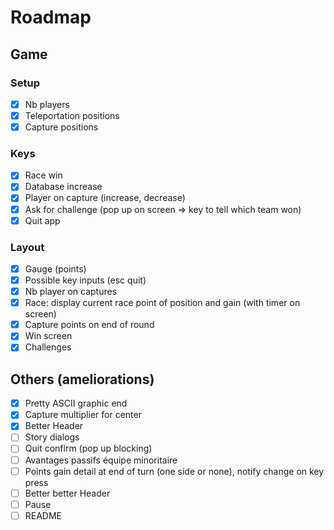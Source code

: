 # Roadmap

## Game

### Setup

- [X] Nb players
- [X] Teleportation positions
- [X] Capture positions

### Keys

- [X] Race win
- [X] Database increase
- [X] Player on capture (increase, decrease)
- [X] Ask for challenge (pop up on screen => key to tell which team won)
- [X] Quit app

### Layout

- [X] Gauge (points)
- [X] Possible key inputs (esc quit)
- [X] Nb player on captures
- [X] Race: display current race point of position and gain (with timer on screen)
- [X] Capture points on end of round
- [X] Win screen
- [X] Challenges

## Others (ameliorations)

- [X] Pretty ASCII graphic end
- [X] Capture multiplier for center
- [X] Better Header
- [ ] Story dialogs
- [ ] Quit confirm (pop up blocking)
- [ ] Avantages passifs équipe minoritaire
- [ ] Points gain detail at end of turn (one side or none), notify change on key press
- [ ] Better better Header
- [ ] Pause
- [ ] README
